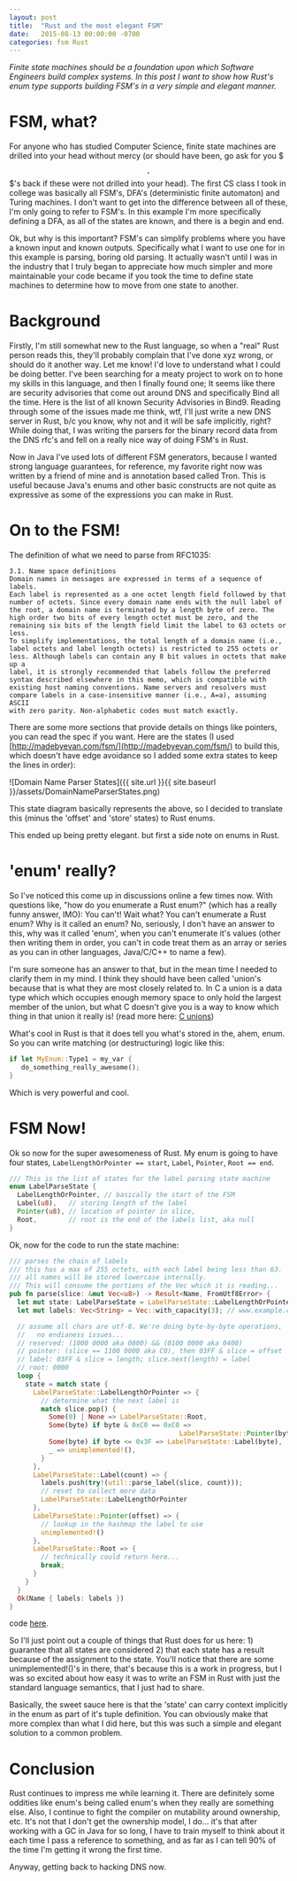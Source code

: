```yaml
---
layout: post
title:  "Rust and the most elegant FSM"
date:   2015-08-13 00:00:00 -0700
categories: fsm Rust
---
```


*Finite state machines should be a foundation upon which Software Engineers build complex systems. In this post I want to show how Rust's enum type supports building FSM's in a very simple and elegant manner.*

# FSM, what?

For anyone who has studied Computer Science, finite state machines are drilled into your head without mercy (or should have been, go ask for you $$$,$$$'s back if these were not drilled into your head). The first CS class I took in college was basically all FSM's, DFA's (deterministic finite automaton) and Turing machines. I don't want to get into the difference between all of these, I'm only going to refer to FSM's. In this example I'm more specifically defining a DFA, as all of the states are known, and there is a begin and end.

Ok, but why is this important? FSM's can simplify problems where you have a known input and known outputs. Specifically what I want to use one for in this example is parsing, boring old parsing. It actually wasn't until I was in the industry that I truly began to appreciate how much simpler and more maintainable your code became if you took the time to define state machines to determine how to move from one state to another.

# Background

Firstly, I'm still somewhat new to the Rust language, so when a "real" Rust person reads this, they'll probably complain that I've done xyz wrong, or should do it another way. Let me know! I'd love to understand what I could be doing better. I've been searching for a meaty project to work on to hone my skills in this language, and then I finally found one; It seems like there are security advisories that come out around DNS and specifically Bind all the time. Here is the list of all known Security Advisories in Bind9. Reading through some of the issues made me think, wtf, I'll just write a new DNS server in Rust, b/c you know, why not and it will be safe implicitly, right? While doing that, I was writing the parsers for the binary record data from the DNS rfc's and fell on a really nice way of doing FSM's in Rust.

Now in Java I've used lots of different FSM generators, because I wanted strong language guarantees, for reference, my favorite right now was written by a friend of mine and is annotation based called Tron. This is useful because Java's enums and other basic constructs are not quite as expressive as some of the expressions you can make in Rust.

# On to the FSM!

The definition of what we need to parse from RFC1035:

```
3.1. Name space definitions
Domain names in messages are expressed in terms of a sequence of labels.
Each label is represented as a one octet length field followed by that
number of octets. Since every domain name ends with the null label of
the root, a domain name is terminated by a length byte of zero. The
high order two bits of every length octet must be zero, and the
remaining six bits of the length field limit the label to 63 octets or
less.
To simplify implementations, the total length of a domain name (i.e.,
label octets and label length octets) is restricted to 255 octets or
less. Although labels can contain any 8 bit values in octets that make up a
label, it is strongly recommended that labels follow the preferred
syntax described elsewhere in this memo, which is compatible with
existing host naming conventions. Name servers and resolvers must
compare labels in a case-insensitive manner (i.e., A=a), assuming ASCII
with zero parity. Non-alphabetic codes must match exactly.
```

There are some more sections that provide details on things like pointers, you can read the spec if you want. Here are the states (I used [http://madebyevan.com/fsm/](http://madebyevan.com/fsm/) to build this, which doesn't have edge avoidance so I added some extra states to keep the lines in order):

![Domain Name Parser  States]({{ site.url }}{{ site.baseurl }}/assets/DomainNameParserStates.png)

This state diagram basically represents the above, so I decided to translate this (minus the 'offset' and 'store' states) to Rust enums.

This ended up being pretty elegant. but first a side note on enums in Rust.

# 'enum' really?

So I've noticed this come up in discussions online a few times now. With questions like, "how do you enumerate a Rust enum?" (which has a really funny answer, IMO): You can't! Wait what? You can't enumerate a Rust enum? Why is it called an enum? No, seriously, I don't have an answer to this, why was it called 'enum', when you can't enumerate it's values (other then writing them in order, you can't in code treat them as an array or series as you can in other languages, Java/C/C++ to name a few).

I'm sure someone has an answer to that, but in the mean time I needed to clarify them in my mind. I think they should have been called 'union's because that is what they are most closely related to. In C a union is a data type which which occupies enough memory space to only hold the largest member of the union, but what C doesn't give you is a way to know which thing in that union it really is! (read more here: [C unions](http://www.tutorialspoint.com/cprogramming/c_unions.htm))

What's cool in Rust is that it does tell you what's stored in the, ahem, enum. So you can write matching (or destructuring) logic like this:

```rust
if let MyEnum::Type1 = my_var {
   do_something_really_awesome();
}
```

Which is very powerful and cool.

# FSM Now!
Ok so now for the super awesomeness of Rust. My enum is going to have four states, `LabelLengthOrPointer == start`, `Label`, `Pointer`, `Root == end`.

```rust
/// This is the list of states for the label parsing state machine
enum LabelParseState {
  LabelLengthOrPointer, // basically the start of the FSM
  Label(u8),   // storing length of the label
  Pointer(u8), // location of pointer in slice,
  Root,        // root is the end of the labels list, aka null
}
```

Ok, now for the code to run the state machine:

```rust
/// parses the chain of labels
/// this has a max of 255 octets, with each label being less than 63.
/// all names will be stored lowercase internally.
/// This will consume the portions of the Vec which it is reading...
pub fn parse(slice: &mut Vec<u8>) -> Result<Name, FromUtf8Error> {
  let mut state: LabelParseState = LabelParseState::LabelLengthOrPointer;
  let mut labels: Vec<String> = Vec::with_capacity(3); // www.example.com

  // assume all chars are utf-8. We're doing byte-by-byte operations,
  //   no endianess issues...
  // reserved: (1000 0000 aka 0800) && (0100 0000 aka 0400)
  // pointer: (slice == 1100 0000 aka C0), then 03FF & slice = offset
  // label: 03FF & slice = length; slice.next(length) = label
  // root: 0000
  loop {
    state = match state {
      LabelParseState::LabelLengthOrPointer => {
        // determine what the next label is
        match slice.pop() {
          Some(0) | None => LabelParseState::Root,
          Some(byte) if byte & 0xC0 == 0xC0 =>
                                           LabelParseState::Pointer(byte & 0x3F),
          Some(byte) if byte <= 0x3F => LabelParseState::Label(byte),
          _ => unimplemented!(),
        }
      },
      LabelParseState::Label(count) => {
        labels.push(try!(util::parse_label(slice, count)));
        // reset to collect more data
        LabelParseState::LabelLengthOrPointer
      },
      LabelParseState::Pointer(offset) => {
        // lookup in the hashmap the label to use
        unimplemented!()
      },
      LabelParseState::Root => {
        // technically could return here...
        break;
      }
    }
  }
  Ok(Name { labels: labels })
}
```

code [here](https://github.com/bluejekyll/trust-dns/blob/master/src/rr/domain.rs).

So I'll just point out a couple of things that Rust does for us here: 1) guarantee that all states are considered 2) that each state has a result because of the assignment to the state. You'll notice that there are some unimplemented!()'s in there, that's because this is a work in progress, but I was so excited about how easy it was to write an FSM in Rust with just the standard language semantics, that I just had to share.

Basically, the sweet sauce here is that the 'state' can carry context implicitly in the enum as part of it's tuple definition. You can obviously make that more complex than what I did here, but this was such a simple and elegant solution to a common problem.

# Conclusion

Rust continues to impress me while learning it. There are definitely some oddities like enum's being called enum's when they really are something else. Also, I continue to fight the compiler on mutability around ownership, etc. It's not that I don't get the ownership model, I do... it's that after working with a GC in Java for so long, I have to train myself to think about it each time I pass a reference to something, and as far as I can tell 90% of the time I'm getting it wrong the first time.

Anyway, getting back to hacking DNS now.

<script type="text/javascript" src="//www.redditstatic.com/button/button1.js"/>
